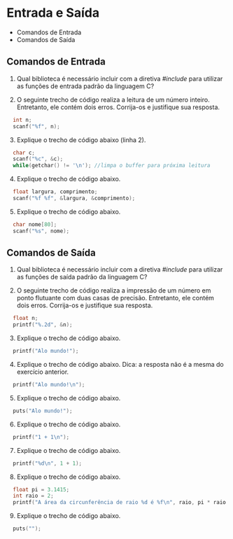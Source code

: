 # Entrada e Saída

* Comandos de Entrada
* Comandos de Saída


## Comandos de Entrada

1. Qual biblioteca é necessário incluir com a diretiva *#include* para utilizar as funções de entrada padrão
da linguagem C?


2. O seguinte trecho de código realiza a leitura de um número inteiro. Entretanto, ele contém dois erros.
Corrija-os e justifique sua resposta.

```c
  int n;
  scanf("%f", n);
```

3. Explique o trecho de código abaixo (linha 2).

```c
  char c;
  scanf("%c", &c);
  while(getchar() != '\n'); //limpa o buffer para próxima leitura
```
4. Explique o trecho de código abaixo.

```c
  float largura, comprimento;
  scanf("%f %f", &largura, &comprimento);
```

5. Explique o trecho de código abaixo.

```c
  char nome[80];
  scanf("%s", nome);
```

## Comandos de Saída

1. Qual biblioteca é necessário incluir com a diretiva *#include* para utilizar as funções de saída padrão
da linguagem C?

2. O seguinte trecho de código realiza a impressão de um número em ponto flutuante com duas casas de precisão. Entretanto, ele contém dois erros.
Corrija-os e justifique sua resposta.

```c
  float n;
  printf("%.2d", &n);
```

3. Explique o trecho de código abaixo.
```c
  printf("Alo mundo!");

```

4. Explique o trecho de código abaixo. Dica: a resposta não é a mesma do exercício anterior.

```c
  printf("Alo mundo!\n");

```

5. Explique o trecho de código abaixo.

```c
  puts("Alo mundo!");
```

6. Explique o trecho de código abaixo.

```c
  printf("1 + 1\n");
```

7. Explique o trecho de código abaixo.

```c
  printf("%d\n", 1 + 1);
```

8. Explique o trecho de código abaixo.

```c
  float pi = 3.1415;
  int raio = 2;
  printf("A área da circunferência de raio %d é %f\n", raio, pi * raio * raio);

```

9. Explique o trecho de código abaixo.


```c
  puts("");
```





































